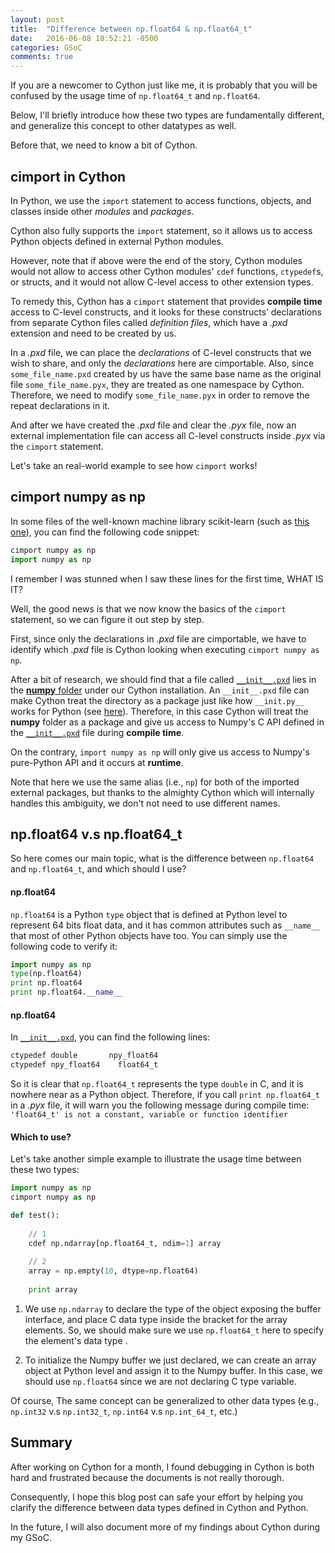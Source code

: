 ```yaml
---
layout: post
title:  "Difference between np.float64 & np.float64_t"
date:   2016-06-08 18:52:21 -0500
categories: GSoC
comments: true
---
```


If you are a newcomer to Cython just like me, it is probably that you will be confused by the usage time of `np.float64_t` and `np.float64`.

Below, I'll briefly introduce how these two types are fundamentally different, and generalize this concept to other datatypes as well.

Before that, we need to know a bit of Cython.

## cimport in Cython

In Python, we use the `import` statement to access functions, objects, and classes inside other _modules_ and _packages_.

Cython also fully supports the `import` statement, so it allows us to access Python objects defined in external Python modules.

However, note that if above were the end of the story, Cython modules would not allow to access other Cython modules' `cdef` functions, `ctypedef`s, or structs, and it would not allow C-level access to other extension types.

To remedy this, Cython has a `cimport` statement that provides **compile time** access to C-level constructs, and it looks for these constructs’ declarations from separate Cython files called _definition files_, which have a _.pxd_ extension and need to be created by us.

In a _.pxd_ file, we can place the _declarations_ of C-level constructs that we wish to share, and only the _declarations_ here are cimportable. Also, since `some_file_name.pxd` created by us have the same base name as the original file `some_file_name.pyx`, they are treated as one namespace by Cython. Therefore, we need to modify `some_file_name.pyx` in order to remove the repeat declarations in it.

And after we have created the _.pxd_ file and clear the _.pyx_ file, now an external implementation file can access all C-level constructs inside _.pyx_ via the `cimport` statement.

Let's take an real-world example to see how `cimport` works!

## cimport numpy as np

In some files of the well-known machine library scikit-learn (such as [this one](https://github.com/scikit-learn/scikit-learn/blob/master/sklearn/utils/sparsefuncs_fast.pyx)), you can find the following code snippet:

```python
cimport numpy as np
import numpy as np
``` 

I remember I was stunned when I saw these lines for the first time, WHAT IS IT?

Well, the good news is that we now know the basics of the `cimport` statement, so we can figure it out step by step.

First, since only the declarations in _.pxd_ file are cimportable, we have to identify which _.pxd_ file is Cython looking when executing `cimport numpy as np`.

After a bit of research, we should find that a file called [`__init__.pxd`](https://github.com/cython/cython/blob/970c2fc0e676ca22016e14147ada0edba937dc6b/Cython/Includes/numpy/__init__.pxd) lies in the [**numpy** folder](https://github.com/cython/cython/tree/master/Cython/Includes/numpy) under our Cython installation. An `__init__.pxd` file can make Cython treat the directory as a package just like how `__init.py__` works for Python (see [here](http://stackoverflow.com/questions/448271/what-is-init-py-for)). Therefore, in this case Cython will treat the **numpy** folder as a package and give us access to Numpy's C API defined in the [`__init__.pxd`](https://github.com/cython/cython/blob/970c2fc0e676ca22016e14147ada0edba937dc6b/Cython/Includes/numpy/__init__.pxd) file during **compile time**.

On the contrary, `import numpy as np` will only give us access to Numpy's pure-Python API and it occurs at **runtime**.

Note that here we use the same alias (i.e., `np`) for both of the imported external packages, but thanks to the almighty Cython which will internally handles this ambiguity, we don't not need to use different names.

## np.float64 v.s np.float64_t

So here comes our main topic, what is the difference between `np.float64` and `np.float64_t`, and which should I use?

#### np.float64

`np.float64` is a Python `type` object that is defined at Python level to represent 64 bits float data, and it has common attributes such as `__name__` that most of other Python objects have too. You can simply use the following code to verify it:

```python
import numpy as np
type(np.float64)
print np.float64
print np.float64.__name__
``` 

#### np.float64

In [`__init__.pxd`](https://github.com/cython/cython/blob/970c2fc0e676ca22016e14147ada0edba937dc6b/Cython/Includes/numpy/__init__.pxd), you can find the following lines:

```python
ctypedef double       npy_float64
ctypedef npy_float64    float64_t
```

So it is clear that `np.float64_t` represents the type `double` in C, and it is nowhere near as a Python object. Therefore, if you call `print np.float64_t` in a _.pyx_ file, it will warn you the following message during compile time:
`'float64_t' is not a constant, variable or function identifier` 

#### Which to use?

Let's take another simple example to illustrate the usage time between these two types:

```python
import numpy as np
cimport numpy as np

def test():
	
	// 1
	cdef np.ndarray[np.float64_t, ndim=1] array
	
	// 2
	array = np.empty(10, dtype=np.float64)
	
	print array
```

1. We use `np.ndarray` to declare the type of the object exposing the buffer interface, and place C data type inside the bracket for the array elements. So, we should make sure we use `np.float64_t` here to specify the element's data type . 

2. To initialize the Numpy buffer we just declared, we can create an array object at Python level and assign it to the Numpy buffer. In this case, we should use `np.float64` since we are not declaring C type variable.

Of course, The same concept can be generalized to other data types (e.g., `np.int32` v.s `np.int32_t`, `np.int64` v.s `np.int_64_t`, etc.)

## Summary

After working on Cython for a month, I found debugging in Cython is both hard and frustrated because the documents is not really thorough.

Consequently, I hope this blog post can safe your effort by helping you clarify the difference between data types defined in Cython and Python. 

In the future, I will also document more of my findings about Cython during my GSoC.